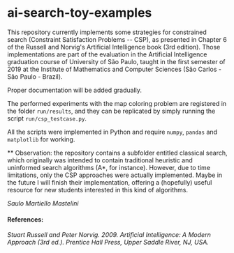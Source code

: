 # ai-search-toy-examples

This repository currently implements some strategies for constrained search (Constraint Satisfaction Problems -- CSP), as presented in Chapter 6 of the Russell and Norvig's  Artificial Intelligence book (3rd edition). Those implementations are part of the evaluation in the Artificial Intelligence graduation course of University of São Paulo, taught in the first semester of 2019 at the Institute of Mathematics and Computer Sciences (São Carlos - São Paulo - Brazil).

Proper documentation will be added gradually.

The performed experiments with the map coloring problem are registered in the folder `run/results`, and they can be replicated by simply running the script `run/csp_testcase.py`.

All the scripts were implemented in Python and require `numpy`, `pandas` and `matplotlib` for working.

** Observation: the repository contains a subfolder entitled classical search, which originally was intended to contain traditional heuristic and uninformed search algorithms (A*, for instance). However, due to time limitations, only the CSP approaches were actually implemented. Maybe in the future I will finish their implementation, offering a (hopefully) useful resource for new students interested in this kind of algorithms.

*Saulo Martiello Mastelini*

#### References:

*Stuart Russell and Peter Norvig. 2009. Artificial Intelligence: A Modern Approach (3rd ed.). Prentice Hall Press, Upper Saddle River, NJ, USA.*
